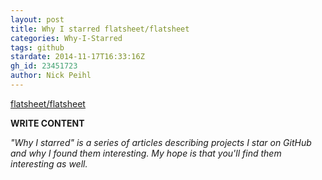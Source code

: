 ```yaml
---
layout: post
title: Why I starred flatsheet/flatsheet
categories: Why-I-Starred
tags: github
stardate: 2014-11-17T16:33:16Z
gh_id: 23451723
author: Nick Peihl
---
```


[flatsheet/flatsheet](star.repo.html_url)

**WRITE CONTENT**

*"Why I starred" is a series of articles describing projects I star on GitHub and why I found them interesting. My hope is that you'll find them interesting as well.*

